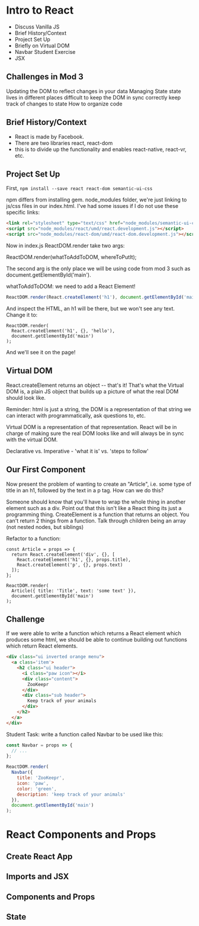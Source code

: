 # Intro to React

- Discuss Vanilla JS
- Brief History/Context
- Project Set Up
- Briefly on Virtual DOM
- Navbar Student Exercise
- JSX

## Challenges in Mod 3

Updating the DOM to reflect changes in your data
Managing State
state lives in different places
difficult to keep the DOM in sync correctly
keep track of changes to state
How to organize code

## Brief History/Context
- React is made by Facebook.
- There are two libraries react, react-dom
- this is to divide up the functionality and enables react-native, react-vr, etc.

## Project Set Up

First, `npm install --save react react-dom semantic-ui-css`

npm differs from installing gem.
node_modules folder, we're just linking to js/css files in our index.html. I've had some issues if I do not use these specific links:

```html
<link rel="stylesheet" type="text/css" href="node_modules/semantic-ui-css/semantic.min.css">
<script src="node_modules/react/umd/react.development.js"></script>
<script src="node_modules/react-dom/umd/react-dom.development.js"></script>
```

Now in index.js ReactDOM.render take two args:

ReactDOM.render(whatToAddToDOM, whereToPutIt);

The second arg is the only place we will be using code from mod 3 such as document.getElementById('main').

whatToAddToDOM: we need to add a React Element!

```js
ReactDOM.render(React.createElement('h1'), document.getElementById('main'));
```

And inspect the HTML, an h1 will be there, but we won't see any text. Change it to:

```
ReactDOM.render(
  React.createElement('h1', {}, 'hello'),
  document.getElementById('main')
);
```
And we'll see it on the page!

## Virtual DOM
React.createElement returns an object -- that's it! That's what the Virtual DOM is, a plain JS object that builds up a picture of what the real DOM should look like.

Reminder: html is just a string, the DOM is a representation of that string we can interact with programmatically, ask questions to, etc.

Virtual DOM is a representation of that representation. React will be in charge of making sure the real DOM looks like and will always be in sync with the virtual DOM.

Declarative vs. Imperative - 'what it is' vs. 'steps to follow'

## Our First Component
Now present the problem of wanting to create an "Article", i.e. some type of title in an h1, followed by the text in a p tag. How can we do this?

Someone should know that you'll have to wrap the whole thing in another element such as a div. Point out that this isn't like a React thing its just a programming thing. CreateElement is a function that returns an object. You can't return 2 things from a function. Talk through children being an array (not nested nodes, but siblings)

Refactor to a function:

```
const Article = props => {
  return React.createElement('div', {}, [
    React.createElement('h1', {}, props.title),
    React.createElement('p', {}, props.text)
  ]);
};

ReactDOM.render(
  Article({ title: 'Title', text: 'some text' }),
  document.getElementById('main')
);
```

## Challenge
If we were able to write a function which returns a React element which produces some html, we should be able to continue building out functions which return React elements.

```html
<div class="ui inverted orange menu">
  <a class='item'>
    <h2 class="ui header">
      <i class="paw icon"></i>
      <div class="content">
        ZooKeepr
      </div>
      <div class="sub header">
        Keep track of your animals
      </div>
    </h2>
  </a>
</div>
```

Student Task: write a function called Navbar to be used like this:
```js
const Navbar = props => {
  // ...
};

ReactDOM.render(
  Navbar({
    title: 'ZooKeepr',
    icon: 'paw',
    color: 'green',
    description: 'keep track of your animals'
  }),
  document.getElementById('main')
);
```

# React Components and Props

## Create React App

## Imports and JSX

## Components and Props

## State
